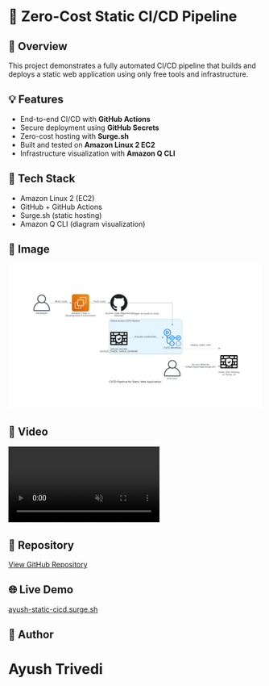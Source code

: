 🚀 Zero-Cost Static CI/CD Pipeline
==================================

🔧 Overview
-----------

This project demonstrates a fully automated CI/CD pipeline that builds and deploys a static web application using only free tools and infrastructure.

💡 Features
-----------

*   End-to-end CI/CD with **GitHub Actions**
*   Secure deployment using **GitHub Secrets**
*   Zero-cost hosting with **Surge.sh**
*   Built and tested on **Amazon Linux 2 EC2**
*   Infrastructure visualization with **Amazon Q CLI**

📁 Tech Stack
-------------

*   Amazon Linux 2 (EC2)
*   GitHub + GitHub Actions
*   Surge.sh (static hosting)
*   Amazon Q CLI (diagram visualization)

📸 Image 
-------------
<img src="assets/image.png">

📸 Video
-------------
<video src="assets/video.mp4" controls autoplay loop muted></video>

📂 Repository
-------------

[View GitHub Repository](https://github.com/trivediayush/ec2-static-cicd-pipeline)

🌐 Live Demo
------------

[ayush-static-cicd.surge.sh](http://ayush-static-cicd.surge.sh)

🧠 Author
------------------
# Ayush Trivedi
